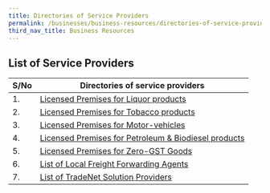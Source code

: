 ```yaml
---
title: Directories of Service Providers
permalink: /businesses/business-resources/directories-of-service-providers
third_nav_title: Business Resources
---
```

## List of Service Providers

| **S/No** | **Directories of service providers** |
|--|--|
| 1. | [Licensed Premises for Liquor products](/files/businesses/SEB/Licensed%20Premises%20for%20Liquor%20Products%20as%20at%204%20Apr%202022.pdf) |
| 2. | [Licensed Premises for Tobacco products](/files/businesses/SEB/Licensed%20Premises%20for%20Tobacco%20Products%20as%20at%204%20Apr%202022.pdf)|
| 3. | [Licensed Premises for Motor-vehicles](/files/businesses/SEB/Licensed%20Premises%20for%20Motor-Vehicles%20as%20at%204%20Apr%202022.pdf)|
| 4. | [Licensed Premises for Petroleum & Biodiesel products](/files/businesses/SEB/Licensed%20Premises%20for%20Petroleum%20&%20Biodiesel%20Products%20as%20at%204%20Apr%202022.pdf)|
|5.| [Licensed Premises for Zero-GST Goods](/files/businesses/SEB/Licensed%20Premises%20for%20Zero-GST%20Goods%20as%20at%204%20Apr%202022.pdf)|
| 6. | [List of Local Freight Forwarding Agents](/businesses/business-resources/directories-of-service-providers/list-of-local-forwarding-agents) |
| 7. | [List of TradeNet Solution Providers](/businesses/national-single-window/overview/tradenet-solution-providers) |